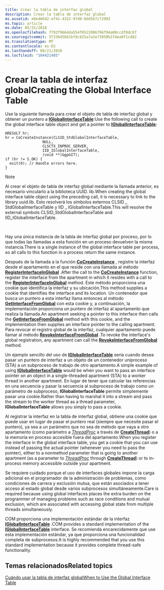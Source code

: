 ```yaml
---
title: Crear la tabla de interfaz global
description: Crear la tabla de interfaz global
ms.assetid: e8e46642-ef41-4322-97d0-8dd5b7c72992
ms.topic: article
ms.date: 05/31/2018
ms.openlocfilehash: f792f9664da554f6522086796f94a00ccdf0dc07
ms.sourcegitcommit: 5f33645661bf8c825a7a2e73950b1f4ea0f1cd82
ms.translationtype: MT
ms.contentlocale: es-ES
ms.lasthandoff: 08/21/2020
ms.locfileid: "104421485"
---
```

# <a name="creating-the-global-interface-table"></a><span data-ttu-id="5ad9d-103">Crear la tabla de interfaz global</span><span class="sxs-lookup"><span data-stu-id="5ad9d-103">Creating the Global Interface Table</span></span>

<span data-ttu-id="5ad9d-104">Use la siguiente llamada para crear el objeto de tabla de interfaz global y obtener un puntero a [**IGlobalInterfaceTable**](/windows/desktop/api/ObjIdl/nn-objidl-iglobalinterfacetable):</span><span class="sxs-lookup"><span data-stu-id="5ad9d-104">Use the following call to create the global interface table object and get a pointer to [**IGlobalInterfaceTable**](/windows/desktop/api/ObjIdl/nn-objidl-iglobalinterfacetable):</span></span>

``` syntax
HRESULT hr;
hr = CoCreateInstance(CLSID_StdGlobalInterfaceTable,
                 NULL,
                 CLSCTX_INPROC_SERVER,
                 IID_IGlobalInterfaceTable,
                 (void **)&gpGIT);
if (hr != S_OK) {
  exit(0); // Handle errors here.
}
```

> [!Note]  
> <span data-ttu-id="5ad9d-105">Al crear el objeto de tabla de interfaz global mediante la llamada anterior, es necesario vincularlo a la biblioteca UUID. lib.</span><span class="sxs-lookup"><span data-stu-id="5ad9d-105">When creating the global interface table object using the preceding call, it is necessary to link to the library uuid.lib.</span></span> <span data-ttu-id="5ad9d-106">Esto resolverá los símbolos externos CLSID \_ StdGlobalInterfaceTable y IID \_ IGlobalInterfaceTable.</span><span class="sxs-lookup"><span data-stu-id="5ad9d-106">This will resolve the external symbols CLSID\_StdGlobalInterfaceTable and IID\_IGlobalInterfaceTable.</span></span>

 

<span data-ttu-id="5ad9d-107">Hay una única instancia de la tabla de interfaz global por proceso, por lo que todas las llamadas a esta función en un proceso devuelven la misma instancia.</span><span class="sxs-lookup"><span data-stu-id="5ad9d-107">There is a single instance of the global interface table per process, so all calls to this function in a process return the same instance.</span></span>

<span data-ttu-id="5ad9d-108">Después de la llamada a la función [**CoCreateInstance**](/windows/desktop/api/combaseapi/nf-combaseapi-cocreateinstance) , registre la interfaz desde el apartamento en el que reside con una llamada al método [**RegisterInterfaceInGlobal**](/windows/win32/api/objidl/nf-objidl-iglobalinterfacetable-registerinterfaceinglobal) .</span><span class="sxs-lookup"><span data-stu-id="5ad9d-108">After the call to the [**CoCreateInstance**](/windows/desktop/api/combaseapi/nf-combaseapi-cocreateinstance) function, register the interface from the apartment in which it resides with a call to the [**RegisterInterfaceInGlobal**](/windows/win32/api/objidl/nf-objidl-iglobalinterfacetable-registerinterfaceinglobal) method.</span></span> <span data-ttu-id="5ad9d-109">Este método proporciona una cookie que identifica la interfaz y su ubicación.</span><span class="sxs-lookup"><span data-stu-id="5ad9d-109">This method supplies a cookie that identifies the interface and its location.</span></span> <span data-ttu-id="5ad9d-110">Un contenedor que busca un puntero a esta interfaz llama entonces al método [**GetInterfaceFromGlobal**](/windows/win32/api/objidl/nf-objidl-iglobalinterfacetable-getinterfacefromglobal) con esta cookie y, a continuación, la implementación proporciona un puntero de interfaz al apartamento que realiza la llamada.</span><span class="sxs-lookup"><span data-stu-id="5ad9d-110">An apartment seeking a pointer to this interface then calls the [**GetInterfaceFromGlobal**](/windows/win32/api/objidl/nf-objidl-iglobalinterfacetable-getinterfacefromglobal) method with this cookie, and the implementation then supplies an interface pointer to the calling apartment.</span></span> <span data-ttu-id="5ad9d-111">Para revocar el registro global de la interfaz, cualquier apartamento puede llamar al método [**RevokeInterfaceFromGlobal**](/windows/win32/api/objidl/nf-objidl-iglobalinterfacetable-revokeinterfacefromglobal) .</span><span class="sxs-lookup"><span data-stu-id="5ad9d-111">To revoke the interface's global registration, any apartment can call the [**RevokeInterfaceFromGlobal**](/windows/win32/api/objidl/nf-objidl-iglobalinterfacetable-revokeinterfacefromglobal) method.</span></span>

<span data-ttu-id="5ad9d-112">Un ejemplo sencillo del uso de [**IGlobalInterfaceTable**](/windows/desktop/api/ObjIdl/nn-objidl-iglobalinterfacetable) sería cuando desea pasar un puntero de interfaz a un objeto de un contenedor uniproceso (STA) a un subproceso de trabajo de otro apartamento.</span><span class="sxs-lookup"><span data-stu-id="5ad9d-112">A simple example of using [**IGlobalInterfaceTable**](/windows/desktop/api/ObjIdl/nn-objidl-iglobalinterfacetable) would be when you want to pass an interface pointer on an object in a single-threaded apartment (STA) to a worker thread in another apartment.</span></span> <span data-ttu-id="5ad9d-113">En lugar de tener que calcular las referencias en una secuencia y pasar la secuencia al subproceso de trabajo como un parámetro de subproceso, **IGlobalInterfaceTable** permite simplemente pasar una cookie.</span><span class="sxs-lookup"><span data-stu-id="5ad9d-113">Rather than having to marshal it into a stream and pass the stream to the worker thread as a thread parameter, **IGlobalInterfaceTable** allows you simply to pass a cookie.</span></span>

<span data-ttu-id="5ad9d-114">Al registrar la interfaz en la tabla de interfaz global, obtiene una cookie que puede usar en lugar de pasar el puntero real (siempre que necesite pasar el puntero), ya sea a un parámetro que no sea de método que vaya a otro apartamento (como parámetro a [*ThreadProc*](/previous-versions/windows/desktop/legacy/ms686736(v=vs.85)) a través de [**CreateThread**](/windows/desktop/api/processthreadsapi/nf-processthreadsapi-createthread)) o a la memoria en proceso accesible fuera del apartamento.</span><span class="sxs-lookup"><span data-stu-id="5ad9d-114">When you register the interface in the global interface table, you get a cookie that you can use instead of passing the actual pointer (whenever you need to pass the pointer), either to a nonmethod parameter that is going to another apartment (as a parameter to [*ThreadProc*](/previous-versions/windows/desktop/legacy/ms686736(v=vs.85)) through [**CreateThread**](/windows/desktop/api/processthreadsapi/nf-processthreadsapi-createthread)) or to in-process memory accessible outside your apartment.</span></span>

<span data-ttu-id="5ad9d-115">Se requiere cuidado porque el uso de interfaces globales impone la carga adicional en el programador de la administración de problemas, como condiciones de carrera y exclusión mutua, que están asociados a tener acceso al estado global desde varios subprocesos simultáneamente.</span><span class="sxs-lookup"><span data-stu-id="5ad9d-115">Care is required because using global interfaces places the extra burden on the programmer of managing problems such as race conditions and mutual exclusion, which are associated with accessing global state from multiple threads simultaneously.</span></span>

<span data-ttu-id="5ad9d-116">COM proporciona una implementación estándar de la interfaz [**IGlobalInterfaceTable**](/windows/desktop/api/ObjIdl/nn-objidl-iglobalinterfacetable) .</span><span class="sxs-lookup"><span data-stu-id="5ad9d-116">COM provides a standard implementation of the [**IGlobalInterfaceTable**](/windows/desktop/api/ObjIdl/nn-objidl-iglobalinterfacetable) interface.</span></span> <span data-ttu-id="5ad9d-117">Se recomienda encarecidamente que use esta implementación estándar, ya que proporciona una funcionalidad completa de subprocesos.</span><span class="sxs-lookup"><span data-stu-id="5ad9d-117">It is highly recommended that you use this standard implementation because it provides complete thread-safe functionality.</span></span>

## <a name="related-topics"></a><span data-ttu-id="5ad9d-118">Temas relacionados</span><span class="sxs-lookup"><span data-stu-id="5ad9d-118">Related topics</span></span>

<dl> <dt>

[<span data-ttu-id="5ad9d-119">Cuándo usar la tabla de interfaz global</span><span class="sxs-lookup"><span data-stu-id="5ad9d-119">When to Use the Global Interface Table</span></span>](when-to-use-the-global-interface-table.md)
</dt> </dl>

 

 